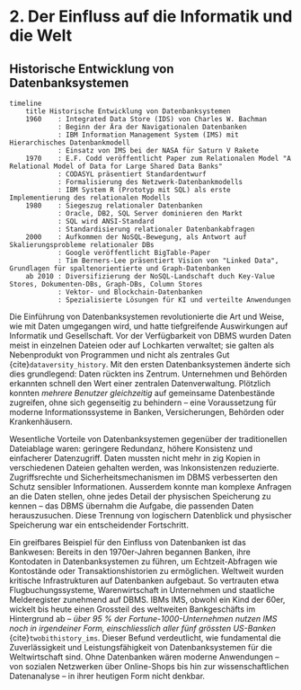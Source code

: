 # 2. Der Einfluss auf die Informatik und die Welt

## Historische Entwicklung von Datenbanksystemen

```{mermaid}
timeline
    title Historische Entwicklung von Datenbanksystemen
    1960    : Integrated Data Store (IDS) von Charles W. Bachman
            : Beginn der Ära der Navigationalen Datenbanken
            : IBM Information Management System (IMS) mit Hierarchisches Datenbankmodell
            : Einsatz von IMS bei der NASA für Saturn V Rakete
    1970    : E.F. Codd veröffentlicht Paper zum Relationalen Model "A Relational Model of Data for Large Shared Data Banks"
            : CODASYL präsentiert Standardentwurf
            : Formalisierung des Netzwerk-Datenbankmodells
            : IBM System R (Prototyp mit SQL) als erste Implementierung des relationalen Modells
    1980    : Siegeszug relationaler Datenbanken
            : Oracle, DB2, SQL Server dominieren den Markt
            : SQL wird ANSI-Standard
            : Standardisierung relationaler Datenbankabfragen
    2000    : Aufkommen der NoSQL-Bewegung, als Antwort auf Skalierungsprobleme relationaler DBs
            : Google veröffentlicht BigTable-Paper
            : Tim Berners-Lee präsentiert Vision von "Linked Data", Grundlagen für spaltenorientierte und Graph-Datenbanken
    ab 2010 : Diversifizierung der NoSQL-Landschaft duch Key-Value Stores, Dokumenten-DBs, Graph-DBs, Column Stores
            : Vektor- und Blockchain-Datenbanken
            : Spezialisierte Lösungen für KI und verteilte Anwendungen
```

Die Einführung von Datenbanksystemen revolutionierte die Art und Weise, wie mit Daten umgegangen wird, und hatte tiefgreifende Auswirkungen auf Informatik und Gesellschaft. Vor der Verfügbarkeit von DBMS wurden Daten meist in einzelnen Dateien oder auf Lochkarten verwaltet; sie galten als Nebenprodukt von Programmen und nicht als zentrales Gut {cite}`dataversity_history`. Mit den ersten Datenbanksystemen änderte sich dies grundlegend: Daten rückten ins Zentrum. Unternehmen und Behörden erkannten schnell den Wert einer zentralen Datenverwaltung. Plötzlich konnten *mehrere Benutzer gleichzeitig* auf gemeinsame Datenbestände zugreifen, ohne sich gegenseitig zu behindern – eine Voraussetzung für moderne Informationssysteme in Banken, Versicherungen, Behörden oder Krankenhäusern.

Wesentliche Vorteile von Datenbanksystemen gegenüber der traditionellen Dateiablage waren: geringere Redundanz, höhere Konsistenz und einfacherer Datenzugriff. Daten mussten nicht mehr in zig Kopien in verschiedenen Dateien gehalten werden, was Inkonsistenzen reduzierte. Zugriffsrechte und Sicherheitsmechanismen im DBMS verbesserten den Schutz sensibler Informationen. Ausserdem konnte man komplexe Anfragen an die Daten stellen, ohne jedes Detail der physischen Speicherung zu kennen – das DBMS übernahm die Aufgabe, die passenden Daten herauszusuchen. Diese Trennung von logischern Datenblick und physischer Speicherung war ein entscheidender Fortschritt.

Ein greifbares Beispiel für den Einfluss von Datenbanken ist das Bankwesen: Bereits in den 1970er-Jahren begannen Banken, ihre Kontodaten in Datenbanksystemen zu führen, um Echtzeit-Abfragen wie Kontostände oder Transaktionshistorien zu ermöglichen. Weltweit wurden kritische Infrastrukturen auf Datenbanken aufgebaut. So vertrauten etwa Flugbuchungssysteme, Warenwirtschaft in Unternehmen und staatliche Melderegister zunehmend auf DBMS. IBMs IMS, obwohl ein Kind der 60er, wickelt bis heute einen Grossteil des weltweiten Bankgeschäfts im Hintergrund ab – *über 95 % der Fortune-1000-Unternehmen nutzen IMS noch in irgendeiner Form, einschliesslich aller fünf grössten US-Banken* {cite}`twobithistory_ims`. Dieser Befund verdeutlicht, wie fundamental die Zuverlässigkeit und Leistungsfähigkeit von Datenbanksystemen für die Weltwirtschaft sind. Ohne Datenbanken wären moderne Anwendungen – von sozialen Netzwerken über Online-Shops bis hin zur wissenschaftlichen Datenanalyse – in ihrer heutigen Form nicht denkbar.

